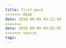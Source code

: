 ```yaml
---
title: first-post
<<<<<<< HEAD
date: 2018-09-09 04:11:43
=======
date: 2018-09-09 04:01:07
>>>>>>> source
tags:
---
```


